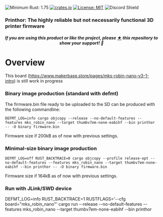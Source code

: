 ![Minimum Rust: 1.75](https://img.shields.io/badge/Minimum%20Rust%20Version-1.75-green.svg)
[![crates.io](https://img.shields.io/crates/v/prinThor.svg)](https://crates.io/crates/prinThor)
[![License: MIT](https://img.shields.io/badge/License-MIT-yellow.svg)](https://opensource.org/licenses/MIT)
![Discord Shield](https://discordapp.com/api/guilds/1169965662618259456/widget.png?style=shield)

<h3>Printhor: The highly reliable but not necessarily functional 3D printer firmware</h3>

<h5><p align="center"><i>If you are using this product or like the project, please <a href="https://github.com/cbruiz/printhor/stargazers">★</a> this repository to show your support! 🤩</i></p></h5>

# Overview

This board (https://www.makerbase.store/pages/mks-robin-nano-v3-1-intro) is still work in progress

### Binary image production (standard with defmt)

The firmware.bin file ready to be uploaded to the SD can be produced with the following commandline:

```shell
DEFMT_LOG=info cargo objcopy --release --no-default-features --features mks_robin_nano --target thumbv7em-none-eabihf --bin printhor -- -O binary firmware.bin
```

Firmware size if 200kB as of now with previous settings.

### Minimal-size binary image production

```shell
DEFMT_LOG=off RUST_BACKTRACE=0 cargo objcopy --profile release-opt --no-default-features --features mks_robin_nano --target thumbv7em-none-eabihf --bin printhor -- -O binary firmware.bin
```

Firmware size if 164kB as of now with previous settings.

### Run with JLink/SWD device

DEFMT_LOG=info RUST_BACKTRACE=1 RUSTFLAGS='--cfg board="mks_robin_nano"' cargo run --release --no-default-features --features mks_robin_nano --target thumbv7em-none-eabihf --bin printhor
